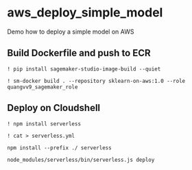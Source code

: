 # aws_deploy_simple_model
Demo how to deploy a simple model on AWS

## Build Dockerfile and push to ECR
`! pip install sagemaker-studio-image-build --quiet`

`! sm-docker build . --repository sklearn-on-aws:1.0 --role quangvv9_sagemaker_role`

## Deploy on Cloudshell
`! npm install serverless`

`! cat > serverless.yml`

`npm install --prefix ./ serverless`

`node_modules/serverless/bin/serverless.js deploy`